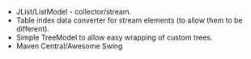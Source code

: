 - JList/ListModel - collector/stream.
- Table index data converter for stream elements (to allow them to be different).
- Simple TreeModel to allow easy wrapping of custom trees.
- Maven Central/Awesome Swing